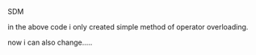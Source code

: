  SDM

in the above code i only created simple method of operator overloading.

now i can also change.....
